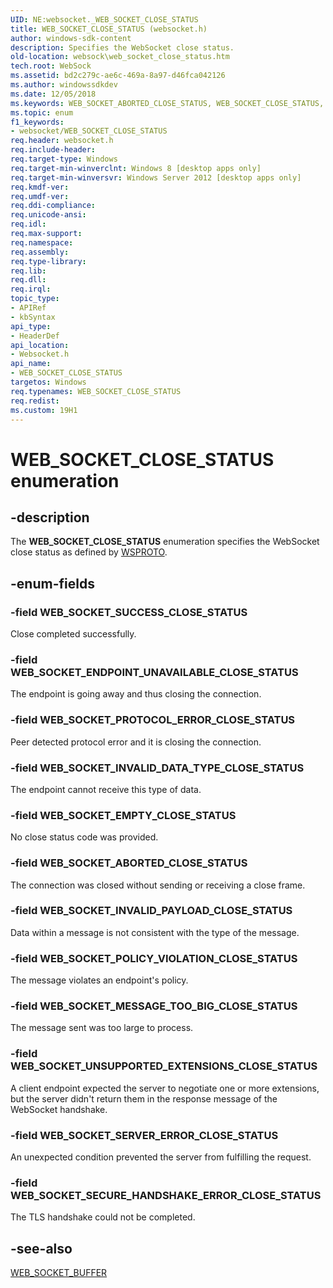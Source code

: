 ```yaml
---
UID: NE:websocket._WEB_SOCKET_CLOSE_STATUS
title: WEB_SOCKET_CLOSE_STATUS (websocket.h)
author: windows-sdk-content
description: Specifies the WebSocket close status.
old-location: websock\web_socket_close_status.htm
tech.root: WebSock
ms.assetid: bd2c279c-ae6c-469a-8a97-d46fca042126
ms.author: windowssdkdev
ms.date: 12/05/2018
ms.keywords: WEB_SOCKET_ABORTED_CLOSE_STATUS, WEB_SOCKET_CLOSE_STATUS, WEB_SOCKET_CLOSE_STATUS enumeration [Websocket Protocol Component API], WEB_SOCKET_EMPTY_CLOSE_STATUS, WEB_SOCKET_ENDPOINT_UNAVAILABLE_CLOSE_STATUS, WEB_SOCKET_INVALID_DATA_TYPE_CLOSE_STATUS, WEB_SOCKET_INVALID_PAYLOAD_CLOSE_STATUS, WEB_SOCKET_MESSAGE_TOO_BIG_CLOSE_STATUS, WEB_SOCKET_POLICY_VIOLATION_CLOSE_STATUS, WEB_SOCKET_PROTOCOL_ERROR_CLOSE_STATUS, WEB_SOCKET_SECURE_HANDSHAKE_ERROR_CLOSE_STATUS, WEB_SOCKET_SERVER_ERROR_CLOSE_STATUS, WEB_SOCKET_SUCCESS_CLOSE_STATUS, WEB_SOCKET_UNSUPPORTED_EXTENSIONS_CLOSE_STATUS, websock.web_socket_close_status, websocket/WEB_SOCKET_ABORTED_CLOSE_STATUS, websocket/WEB_SOCKET_CLOSE_STATUS, websocket/WEB_SOCKET_EMPTY_CLOSE_STATUS, websocket/WEB_SOCKET_ENDPOINT_UNAVAILABLE_CLOSE_STATUS, websocket/WEB_SOCKET_INVALID_DATA_TYPE_CLOSE_STATUS, websocket/WEB_SOCKET_INVALID_PAYLOAD_CLOSE_STATUS, websocket/WEB_SOCKET_MESSAGE_TOO_BIG_CLOSE_STATUS, websocket/WEB_SOCKET_POLICY_VIOLATION_CLOSE_STATUS, websocket/WEB_SOCKET_PROTOCOL_ERROR_CLOSE_STATUS, websocket/WEB_SOCKET_SECURE_HANDSHAKE_ERROR_CLOSE_STATUS, websocket/WEB_SOCKET_SERVER_ERROR_CLOSE_STATUS, websocket/WEB_SOCKET_SUCCESS_CLOSE_STATUS, websocket/WEB_SOCKET_UNSUPPORTED_EXTENSIONS_CLOSE_STATUS
ms.topic: enum
f1_keywords:
- websocket/WEB_SOCKET_CLOSE_STATUS
req.header: websocket.h
req.include-header: 
req.target-type: Windows
req.target-min-winverclnt: Windows 8 [desktop apps only]
req.target-min-winversvr: Windows Server 2012 [desktop apps only]
req.kmdf-ver: 
req.umdf-ver: 
req.ddi-compliance: 
req.unicode-ansi: 
req.idl: 
req.max-support: 
req.namespace: 
req.assembly: 
req.type-library: 
req.lib: 
req.dll: 
req.irql: 
topic_type:
- APIRef
- kbSyntax
api_type:
- HeaderDef
api_location:
- Websocket.h
api_name:
- WEB_SOCKET_CLOSE_STATUS
targetos: Windows
req.typenames: WEB_SOCKET_CLOSE_STATUS
req.redist: 
ms.custom: 19H1
---
```


# WEB_SOCKET_CLOSE_STATUS enumeration


## -description


The <b>WEB_SOCKET_CLOSE_STATUS</b> enumeration specifies the WebSocket close status as defined by <a href="http://go.microsoft.com/fwlink/p/?linkid=240293">WSPROTO</a>.


## -enum-fields




### -field WEB_SOCKET_SUCCESS_CLOSE_STATUS

Close completed successfully.


### -field WEB_SOCKET_ENDPOINT_UNAVAILABLE_CLOSE_STATUS

The endpoint is going away and thus closing the connection.


### -field WEB_SOCKET_PROTOCOL_ERROR_CLOSE_STATUS

Peer detected protocol error and it is closing the connection.


### -field WEB_SOCKET_INVALID_DATA_TYPE_CLOSE_STATUS

The endpoint cannot receive this type of data.


### -field WEB_SOCKET_EMPTY_CLOSE_STATUS

No close status
      code was provided.


### -field WEB_SOCKET_ABORTED_CLOSE_STATUS

The
      connection was closed without sending or
      receiving a close frame.



### -field WEB_SOCKET_INVALID_PAYLOAD_CLOSE_STATUS

Data within a message is not consistent with the type of the message.


### -field WEB_SOCKET_POLICY_VIOLATION_CLOSE_STATUS

The message violates an endpoint's policy.


### -field WEB_SOCKET_MESSAGE_TOO_BIG_CLOSE_STATUS

The message sent was too large to process.


### -field WEB_SOCKET_UNSUPPORTED_EXTENSIONS_CLOSE_STATUS

A client endpoint expected the server to negotiate one or more extensions, but the server didn't return them in the response message of the WebSocket handshake. 


### -field WEB_SOCKET_SERVER_ERROR_CLOSE_STATUS

An unexpected condition prevented the server from
      fulfilling the request.



### -field WEB_SOCKET_SECURE_HANDSHAKE_ERROR_CLOSE_STATUS

The
      TLS handshake could not be completed.


## -see-also




<a href="https://docs.microsoft.com/windows/desktop/api/websocket/ns-websocket-web_socket_buffer">WEB_SOCKET_BUFFER</a>
 

 


